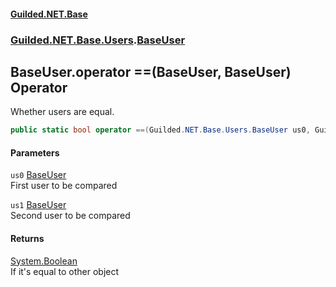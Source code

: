 #### [Guilded.NET.Base](Guilded_NET_Base.md 'Guilded.NET.Base')
### [Guilded.NET.Base.Users](Guilded_NET_Base.md#Guilded_NET_Base_Users 'Guilded.NET.Base.Users').[BaseUser](BaseUser.md 'Guilded.NET.Base.Users.BaseUser')
## BaseUser.operator ==(BaseUser, BaseUser) Operator
Whether users are equal.  
```csharp
public static bool operator ==(Guilded.NET.Base.Users.BaseUser us0, Guilded.NET.Base.Users.BaseUser us1);
```
#### Parameters
<a name='Guilded_NET_Base_Users_BaseUser_op_Equality(Guilded_NET_Base_Users_BaseUser_Guilded_NET_Base_Users_BaseUser)_us0'></a>
`us0` [BaseUser](BaseUser.md 'Guilded.NET.Base.Users.BaseUser')  
First user to be compared
  
<a name='Guilded_NET_Base_Users_BaseUser_op_Equality(Guilded_NET_Base_Users_BaseUser_Guilded_NET_Base_Users_BaseUser)_us1'></a>
`us1` [BaseUser](BaseUser.md 'Guilded.NET.Base.Users.BaseUser')  
Second user to be compared
  
#### Returns
[System.Boolean](https://docs.microsoft.com/en-us/dotnet/api/System.Boolean 'System.Boolean')  
If it's equal to other object
